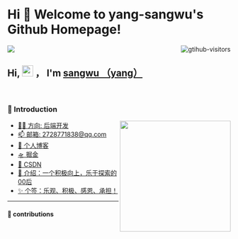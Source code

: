 # Hi 🎉 Welcome to yang-sangwu's Github Homepage!

<img src="https://readme-typing-svg.herokuapp.com/?lines=Welcome,%20visitor!;Hello%20Github%20World!&font=Roboto" />

<a href="https://github.com/HIM198/computer-vision-in-action">
    <img align="right" src="https://komarev.com/ghpvc/?username=HIM198&label=Visitors&color=red&style=flat&logo=github" alt="gtihub-visitors" />
</a>
 
## Hi, <img src="https://media.giphy.com/media/hvRJCLFzcasrR4ia7z/giphy.gif" width="25px"> ，  I'm <a href="http://yang-saiya.gitee.io/personal_blog_yaya/">sangwu （yang）</a>
 
<br>
 
### 🧠 Introduction
 
<img align="right" width="250" src="https://cdn.jsdelivr.net/gh/sun0225SUN/sun0225SUN/assets/images/hi.gif" />
 
<!-- START_SECTION:brain -->
* <a href='http://yang-saiya.gitee.io/personal_blog_yaya/' target='_blank'>👷‍♂️ 方向: 后端开发</a>
* <a href='https://mail.qq.com/' target='_blank'>📫 邮箱: 2728771838@qq.com</a>
* <a href='http://yang-saiya.gitee.io/personal_blog_yaya/' target='_blank'>🚀 个人博客</a>
* <a href='https://juejin.cn/user/2483115919684301' target='_blank'>🛸 掘金</a>
* <a href='http://https://blog.csdn.net/Hubery_sky?spm=1000.2115.3001.5343' target='_blank'>🚟 CSDN</a>
* <a href='http://yang-saiya.gitee.io/personal_blog_yaya/' target='_blank'>🤳 介绍：一个积极向上，乐于探索的00后</a>
* <a href='http://yang-saiya.gitee.io/personal_blog_yaya/' target='_blank'>✨ 个签：乐观、积极、感恩、承担！</a>
<!-- END_SECTION:brain -->
 
</td></tr>
 
<tr><td>
 
<hr/>

#### 🐍 contributions



 
 
<!-- END_SECTION:douban -->
 
</td></tr>
 
<tr><td>

